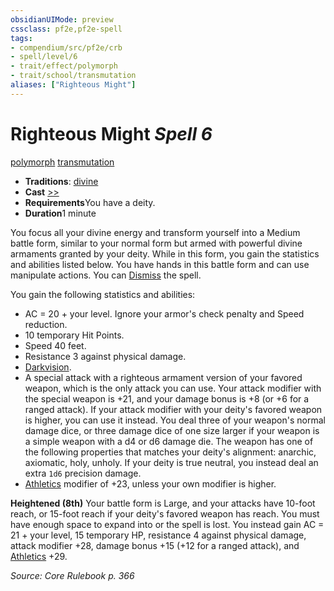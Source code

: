 ```yaml
---
obsidianUIMode: preview
cssclass: pf2e,pf2e-spell
tags:
- compendium/src/pf2e/crb
- spell/level/6
- trait/effect/polymorph
- trait/school/transmutation
aliases: ["Righteous Might"]
---
```

# Righteous Might *Spell 6*   
[polymorph](polymorph.md)  [transmutation](transmutation.md)  

- **Traditions**: [divine](divine.md)
- **Cast** [>>](chapter-9-playing-the-game.md#Actions "Two-Action") 
- **Requirements**You have a deity.
- **Duration**1 minute

You focus all your divine energy and transform yourself into a Medium battle form, similar to your normal form but armed with powerful divine armaments granted by your deity. While in this form, you gain the statistics and abilities listed below. You have hands in this battle form and can use manipulate actions. You can [Dismiss](dismiss.md) the spell.

You gain the following statistics and abilities:

- AC = 20 + your level. Ignore your armor's check penalty and Speed reduction.
- 10 temporary Hit Points.
- Speed 40 feet.
- Resistance 3 against physical damage.
- [Darkvision](rules/abilities/darkvision.md).
- A special attack with a righteous armament version of your favored weapon, which is the only attack you can use. Your attack modifier with the special weapon is +21, and your damage bonus is +8 (or +6 for a ranged attack). If your attack modifier with your deity's favored weapon is higher, you can use it instead. You deal three of your weapon's normal damage dice, or three damage dice of one size larger if your weapon is a simple weapon with a d4 or d6 damage die. The weapon has one of the following properties that matches your deity's alignment: anarchic, axiomatic, holy, unholy. If your deity is true neutral, you instead deal an extra `1d6` precision damage.
- [Athletics](../skills.md#Athletics) modifier of +23, unless your own modifier is higher.

**Heightened (8th)** Your battle form is Large, and your attacks have 10-foot reach, or 15-foot reach if your deity's favored weapon has reach. You must have enough space to expand into or the spell is lost. You instead gain AC = 21 + your level, 15 temporary HP, resistance 4 against physical damage, attack modifier +28, damage bonus +15 (+12 for a ranged attack), and [Athletics](../skills.md#Athletics) +29.

*Source: Core Rulebook p. 366*